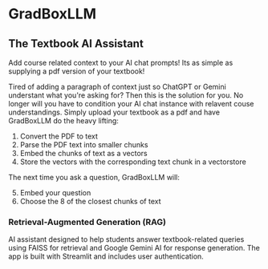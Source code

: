 # GradBoxLLM

## The Textbook AI Assistant

Add course related context to your AI chat prompts! Its as simple as supplying a pdf version of your textbook!

Tired of adding a paragraph of context just so ChatGPT or Gemini understant what you're asking for? Then this is the solution for you. No longer will you have to condition your AI chat instance with relavent couse understandings. Simply upload your textbook as a pdf and have GradBoxLLM do the heavy lifting:

1. Convert the PDF to text
2. Parse the PDF text into smaller chunks
3. Embed the chunks of text as a vectors
4. Store the vectors with the corresponding text chunk in a vectorstore

The next time you ask a question, GradBoxLLM will:

5. Embed your question
6. Choose the 8 of the closest chunks of text

### Retrieval-Augmented Generation (RAG) 

AI assistant designed to help students answer textbook-related queries using FAISS for retrieval and Google Gemini AI for response generation. The app is built with Streamlit and includes user authentication.

